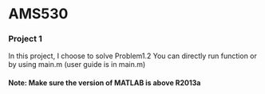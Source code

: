 # AMS530
### Project 1
In this project, I choose to solve Problem1.2
You can directly run function or by using main.m (user guide is in main.m)

#### Note: Make sure the version of MATLAB is above R2013a
